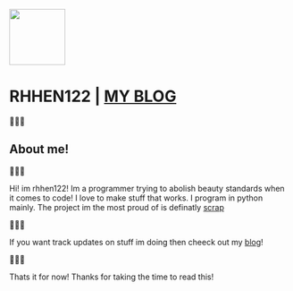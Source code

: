 <img src="https://avatars.githubusercontent.com/u/195695145?v=4" width="100" height="100"></img>
# RHHEN122 <a> | </a><a href="https://iamcitrus.neocities.org/"><b>MY BLOG</b></a>
<p alt="snake">🐍🐍🐍</p>

## About me!
<p alt="snake">🐍🐍🐍</p>
<p>Hi! im rhhen122! Im a programmer trying to abolish beauty standards when it comes to code!
I love to make stuff that works. I program in python mainly.
The project im the most proud of is definatly <a href="https://github.com/rhhen122/scrap">scrap</a></p>

<p alt="snake">🐍🐍🐍</p>

<p>If you want track updates on stuff im doing then cheeck out my <a alt="link to my blog" href="https://iamcitrus.neocities.org/">blog</a>!</p>

<p alt="snake">🐍🐍🐍</p>

<p>Thats it for now! Thanks for taking the time to read this!</p>
